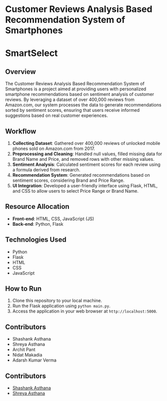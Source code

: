 # Customer Reviews Analysis Based Recommendation System of Smartphones
# SmartSelect
## Overview
The Customer Reviews Analysis Based Recommendation System of Smartphones is a project aimed at providing users with personalized smartphone recommendations based on sentiment analysis of customer reviews. By leveraging a dataset of over 400,000 reviews from Amazon.com, our system processes the data to generate recommendations sorted by sentiment scores, ensuring that users receive informed suggestions based on real customer experiences.

## Workflow
1. **Collecting Dataset**: Gathered over 400,000 reviews of unlocked mobile phones sold on Amazon.com from 2017.
2. **Preprocessing and Cleaning**: Handled null values, filled missing data for Brand Name and Price, and removed rows with other missing values.
3. **Sentiment Analysis**: Calculated sentiment scores for each review using a formula derived from research.
4. **Recommendation System**: Generated recommendations based on sentiment scores, considering Brand and Price Range.
5. **UI Integration**: Developed a user-friendly interface using Flask, HTML, and CSS to allow users to select Price Range or Brand Name.

## Resource Allocation
- **Front-end**: HTML, CSS, JavaScript (JS)
- **Back-end**: Python, Flask

## Technologies Used
- Python
- Flask
- HTML
- CSS
- JavaScript

## How to Run
1. Clone this repository to your local machine.
2. Run the Flask application using `python main.py`.
3. Access the application in your web browser at `http://localhost:5000`.

## Contributors
- Shashank Asthana 
- Shreya Asthana
- Archit Pant
- Nidat Makadia
- Adarsh Kumar Verma

## 
## Contributors
- [Shashank Asthana](https://github.com/Asthanaji05)
- [Shreya Asthana](https://github.com/Shreya-Asthana)
